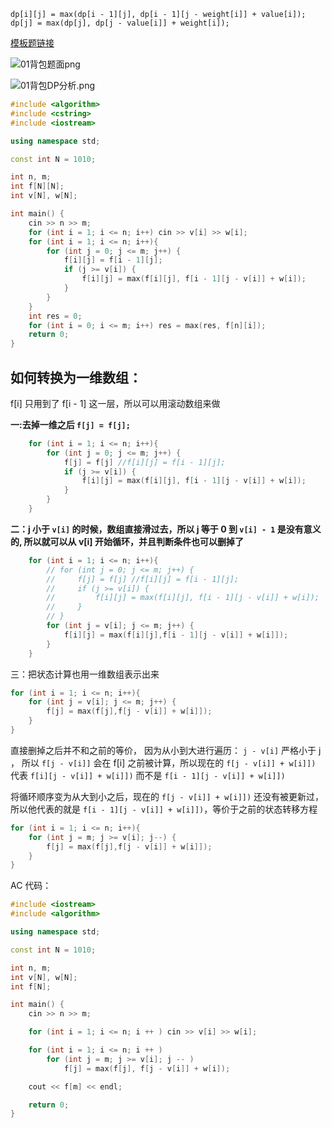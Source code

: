 `dp[i][j] = max(dp[i - 1][j], dp[i - 1][j - weight[i]] + value[i]);`
`dp[j] = max(dp[j], dp[j - value[i]] + weight[i]);`


[模板题链接](https://www.acwing.com/problem/content/2/) 

![01背包题面png](https://cdn.acwing.com/media/article/image/2021/08/10/101476_4625b7eaf9-01背包题面.png) 

![01背包DP分析.png](https://cdn.acwing.com/media/article/image/2021/08/11/101476_9478d007fa-01背包DP分析.png) 

<!-- 
![20210811112500-2021-08-11](https://raw.githubusercontent.com/fengwei2002/Pictures_02/master/images/20210811112500-2021-08-11.png) -->

``` cpp
#include <algorithm>
#include <cstring>
#include <iostream>

using namespace std;

const int N = 1010;

int n, m;
int f[N][N];
int v[N], w[N];

int main() {
    cin >> n >> m;
    for (int i = 1; i <= n; i++) cin >> v[i] >> w[i];
    for (int i = 1; i <= n; i++){
        for (int j = 0; j <= m; j++) {
            f[i][j] = f[i - 1][j];
            if (j >= v[i]) {
                f[i][j] = max(f[i][j], f[i - 1][j - v[i]] + w[i]);
            }
        }
    }
    int res = 0;
    for (int i = 0; i <= m; i++) res = max(res, f[n][i]);
    return 0;
}
```

## 如何转换为一维数组：

f[i] 只用到了 f[i - 1] 这一层，所以可以用滚动数组来做

**一:去掉一维之后 `f[j] = f[j];`**

``` cpp 
    for (int i = 1; i <= n; i++){
        for (int j = 0; j <= m; j++) {
            f[j] = f[j] //f[i][j] = f[i - 1][j];
            if (j >= v[i]) {
                f[i][j] = max(f[i][j], f[i - 1][j - v[i]] + w[i]);
            }
        }
    }
```

**二：j 小于 `v[i]` 的时候，数组直接滑过去，所以 j 等于 0 到 `v[i] - 1` 是没有意义的, 所以就可以从 v[i] 开始循环，并且判断条件也可以删掉了**

``` cpp 
    for (int i = 1; i <= n; i++){
        // for (int j = 0; j <= m; j++) {
        //     f[j] = f[j] //f[i][j] = f[i - 1][j];
        //     if (j >= v[i]) {
        //         f[i][j] = max(f[i][j], f[i - 1][j - v[i]] + w[i]);
        //     }
        // }
        for (int j = v[i]; j <= m; j++) {
            f[i][j] = max(f[i][j],f[i - 1][j - v[i]] + w[i]]);
        } 
    }
```

三：把状态计算也用一维数组表示出来

``` cpp 
for (int i = 1; i <= n; i++){
    for (int j = v[i]; j <= m; j++) {
        f[j] = max(f[j],f[j - v[i]] + w[i]]);
    } 
}
```

直接删掉之后并不和之前的等价， 因为从小到大进行遍历： `j - v[i]` 严格小于 j ， 所以 `f[j - v[i]]` 会在 f[i] 之前被计算，所以现在的 `f[j - v[i]] + w[i]])` 代表 `f[i][j - v[i]] + w[i]])` 而不是 `f[i - 1][j - v[i]] + w[i]])`

将循环顺序变为从大到小之后，现在的 `f[j - v[i]] + w[i]])` 还没有被更新过，所以他代表的就是 `f[i - 1][j - v[i]] + w[i]])`，等价于之前的状态转移方程

``` cpp 
for (int i = 1; i <= n; i++){
    for (int j = m; j >= v[i]; j--) {
        f[j] = max(f[j],f[j - v[i]] + w[i]]);
    } 
}
```

AC 代码：

``` cpp 
#include <iostream>
#include <algorithm>

using namespace std;

const int N = 1010;

int n, m;
int v[N], w[N];
int f[N];

int main() {
    cin >> n >> m;

    for (int i = 1; i <= n; i ++ ) cin >> v[i] >> w[i];

    for (int i = 1; i <= n; i ++ )
        for (int j = m; j >= v[i]; j -- )
            f[j] = max(f[j], f[j - v[i]] + w[i]);

    cout << f[m] << endl;

    return 0;
}
```